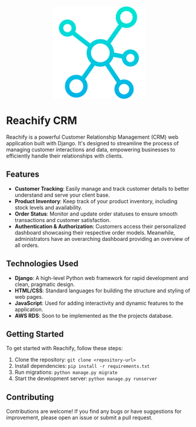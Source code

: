 <p align="center">
  <img src="static/imgs/network.png" width="250" alt="Reachify CRM Logo">
</p>

# Reachify CRM

Reachify is a powerful Customer Relationship Management (CRM) web application built with Django. It's designed to streamline the process of managing customer interactions and data, empowering businesses to efficiently handle their relationships with clients.

## Features

- **Customer Tracking**: Easily manage and track customer details to better understand and serve your client base.
- **Product Inventory**: Keep track of your product inventory, including stock levels and availability.
- **Order Status**: Monitor and update order statuses to ensure smooth transactions and customer satisfaction.
- **Authentication & Authorization**: Customers access their personalized dashboard showcasing their respective order models. Meanwhile, administrators have an overarching dashboard providing an overview of all orders.
  
## Technologies Used

- **Django**: A high-level Python web framework for rapid development and clean, pragmatic design.
- **HTML/CSS**: Standard languages for building the structure and styling of web pages.
- **JavaScript**: Used for adding interactivity and dynamic features to the application.
- **AWS RDS**: Soon to be implemented as the the projects database. 


## Getting Started

To get started with Reachify, follow these steps:

1. Clone the repository: `git clone <repository-url>`
2. Install dependencies: `pip install -r requirements.txt`
3. Run migrations: `python manage.py migrate`
4. Start the development server: `python manage.py runserver`

## Contributing

Contributions are welcome! If you find any bugs or have suggestions for improvement, please open an issue or submit a pull request.

